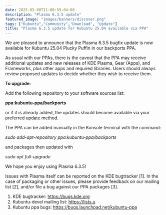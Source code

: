 ```yaml
---
date: 2025-05-08T11:00:59-04:00
description: "Plasma 6.3.5 update"
featured_image: "images/banners/discover.png"
tags: ["Kubuntu","Community","Download", "Update"]
title: "Plasma 6.3.5 update for Kubuntu 25.04 available via PPA"
---
```


We are pleased to announce that the Plasma 6.3.5 bugfix update is now available for Kubuntu 25.04 Plucky Puffin in our backports PPA.

As usual with our PPAs, there is the caveat that the PPA may receive additional updates and new releases of KDE Plasma, Gear (Apps), and Frameworks, plus other apps and required libraries. Users should always review proposed updates to decide whether they wish to receive them.

**To upgrade:**

Add the following repository to your software sources list:

**ppa:kubuntu-ppa/backports**

or if it is already added, the updates should become available via your preferred update method.

The PPA can be added manually in the Konsole terminal with the command:

_sudo add-apt-repository ppa:kubuntu-ppa/backports_

and packages then updated with

_sudo apt full-upgrade_

We hope you enjoy using Plasma 6.3.5!

Issues with Plasma itself can be reported on the KDE bugtracker [1]. In the case of packaging or other issues, please provide feedback on our mailing list [2], and/or file a bug against our PPA packages [3].

1. KDE bugtracker: https://bugs.kde.org
2. Kubuntu-devel mailing list: https://lists.u
3. Kubuntu ppa bugs: https://bugs.launchpad.net/kubuntu-ppa